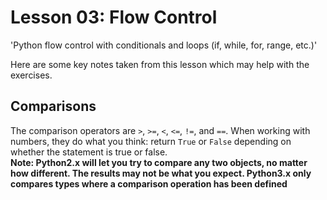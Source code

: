 # Lesson 03: Flow Control
  
'Python flow control with conditionals and loops (if, while, for, range, etc.)'
  
Here are some key notes taken from this lesson which may help with the exercises.

## Comparisons
The comparison operators are `>`, `>=`, `<`, `<=`, `!=`, and `==`. When working with numbers, they do what you think: return `True` or `False` depending on whether the statement is true or false.  
__Note: Python2.x will let you try to compare any two objects, no matter how different. The results may not be what you expect. Python3.x only compares types where a comparison operation has been defined__
  

